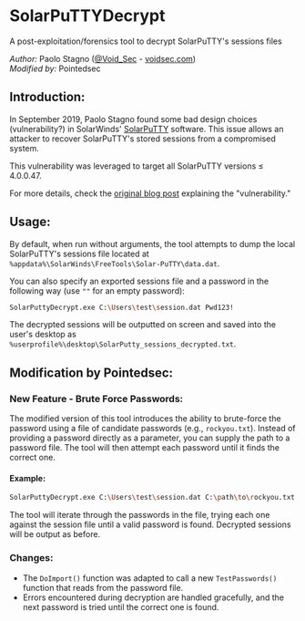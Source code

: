 # SolarPuTTYDecrypt
A post-exploitation/forensics tool to decrypt SolarPuTTY's sessions files

*Author:* Paolo Stagno ([@Void_Sec](https://twitter.com/Void_Sec) - [voidsec.com](https://voidsec.com))  
*Modified by:* Pointedsec

## Introduction:

In September 2019, Paolo Stagno found some bad design choices (vulnerability?) in SolarWinds' [SolarPuTTY](https://www.solarwinds.com/free-tools/solar-putty) software. This issue allows an attacker to recover SolarPuTTY's stored sessions from a compromised system.

This vulnerability was leveraged to target all SolarPuTTY versions ≤ 4.0.0.47.

For more details, check the [original blog post](https://voidsec.com/solarputtydecrypt/) explaining the "vulnerability."

## Usage:

By default, when run without arguments, the tool attempts to dump the local SolarPuTTY's sessions file located at `%appdata%\SolarWinds\FreeTools\Solar-PuTTY\data.dat`.

You can also specify an exported sessions file and a password in the following way (use `""` for an empty password):

```bash
SolarPuttyDecrypt.exe C:\Users\test\session.dat Pwd123!
```

The decrypted sessions will be outputted on screen and saved into the user's desktop as `%userprofile%\desktop\SolarPutty_sessions_decrypted.txt`.

## Modification by Pointedsec:

### New Feature - Brute Force Passwords:
The modified version of this tool introduces the ability to brute-force the password using a file of candidate passwords (e.g., `rockyou.txt`). Instead of providing a password directly as a parameter, you can supply the path to a password file. The tool will then attempt each password until it finds the correct one.

#### Example:

```bash
SolarPuttyDecrypt.exe C:\Users\test\session.dat C:\path\to\rockyou.txt
```

The tool will iterate through the passwords in the file, trying each one against the session file until a valid password is found. Decrypted sessions will be output as before.

### Changes:
- The `DoImport()` function was adapted to call a new `TestPasswords()` function that reads from the password file.
- Errors encountered during decryption are handled gracefully, and the next password is tried until the correct one is found.
